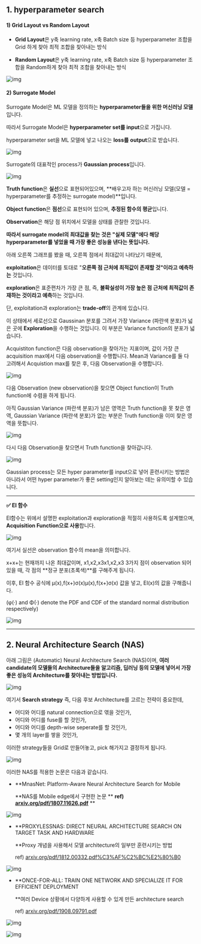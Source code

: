 ## **1. hyperparameter search**

#### **1) Grid Layout vs Random Layout**

- **Grid Layout**은 y축 learning rate, x축 Batch size 등 hyperparameter 조합을 Grid 하게 찾아 최적 조합을 찾아내는 방식

  

- **Random Layout**은 y축 learning rate, x축 Batch size 등 hyperparameter 조합을 Random하게 찾아 최적 조합을 찾아내는 방식



![img](Lecture4_Hyperparameter%20Search%20&%20NAS.assets/img1.png)

 

 

#### **2) Surrogate Model**

Surrogate Model은 ML 모델을 정의하는 **hyperparameter들을 위한 머신러닝 모델**입니다.

 

따라서 Surrogate Model은 **hyperparameter set를 input**으로 가집니다.

hyperparameter set을 ML 모델에 넣고 나오는 **loss를** **output**으로 받습니다.

 



![img](Lecture4_Hyperparameter%20Search%20&%20NAS.assets/img2.png)

 

Surrogate의 대표적인 process가 **Gaussian process**입니다.

 



![img](Lecture4_Hyperparameter%20Search%20&%20NAS.assets/img3.png)

 

**Truth function**은 **실선**으로 표현되어있으며, **배우고자 하는 머신러닝 모델(모델 = hyperparameter를 추정하는 surrogate model)**입니다. 

**Object function**은 **점선**으로 표현되어 있으며, **추정된 함수의 평균**입니다.

**Observation**은 해당 점 위치에서 모델을 상태를 관찰한 것입니다.

 

**따라서 surrogate model의 최대값을 찾는 것은 "실제 모델"에다 해당 hyperparameter를 넣었을 때 가장 좋은 성능을 낸다는 뜻입니다.**

 

아래 오른쪽 그래프를 봤을 때, 오른쪽 점에서 최대값이 나타났기 때문에,

**exploitation**은 데이터를 토대로 "**오른쪽 점 근처에 최적값이 존재할 것"이라고 예측하는** 것입니다.

**exploration**은 표준편차가 가장 큰 점, 즉, **불확실성이 가장 높은 점 근처에 최적값이 존재하는 것이라고 예측**하는 것입니다.

단, exploitation과 exploration는 **trade-off**의 관계에 있습니다.

 

이 상태에서 세로선으로 Gaussinan 분포를 그려서 가장 Variance (파란색 분포)가 넓은 곳에 **Exploration**을 수행하는 것입니다. 이 부분은 Variance function의 분포가 넓습니다.

 

Acquistiton function은 다음 observation을 찾아가는 지표이며, 값이 가장 큰 acquisition max에서 다음 observation을 수행합니다. Mean과 Variance를 둘 다 고려해서 Acquistion max를 찾은 후, 다음 Observation을 수행합니다.

 



![img](Lecture4_Hyperparameter%20Search%20&%20NAS.assets/img4.png)

 

다음 Observation (new observation)을 찾으면 Object function이 Truth function에 수렴을 하게 됩니다.

아직 Gaussian Variance (파란색 분포)가 남은 영역은 Truth function을 못 찾은 영역, Gaussian Variance (파란색 분포)가 없는 부분은 Truth function을 이미 찾은 영역을 뜻합니다.

 



![img](Lecture4_Hyperparameter%20Search%20&%20NAS.assets/img5.png)

 

다시 다음 Observation을 찾으면서 Truth function을 찾아갑니다.

 



![img](Lecture4_Hyperparameter%20Search%20&%20NAS.assets/img6.png)

 

Gaussian process는 모든 hyper parameter를 input으로 넣어 훈련시키는 방법은 아니라서 어떤 hyper parameter가 좋은 setting인지 알아보는 데는 유의미할 수 있습니다.

 

------

**✅ EI 함수**

 

EI함수는 위에서 설명한 exploitation과 exploration을 적절히 사용하도록 설계했으며, **Acquisition Function으로 사용**합니다.

 



![img](Lecture4_Hyperparameter%20Search%20&%20NAS.assets/img7.png)

 

여기서 실선은 observation 함수의 mean을 의미합니다.

x+x+는 현재까지 나온 최대값이며, x1,x2,x3x1,x2,x3 3가지 점이 observation 되어있을 때, 각 점의 **정규 분포(초록색)**를 구해주게 됩니다.

 

이후, EI 함수 공식에 μ(x),f(x+)σ(x)μ(x),f(x+)σ(x) 값을 넣고, EI(x)의 값을 구해줍니다.

(φ(·) and Φ(·) denote the PDF and CDF of the standard normal distribution respectively)

 



![img](Lecture4_Hyperparameter%20Search%20&%20NAS.assets/img8.png)

------

 

 

## **2. Neural Architecture Search (NAS)**

 

아래 그림은 (Automatic) Neural Architecture Search (NAS)이며, **여러 candidate의 모델들의 Architecture들을 알고리즘, 딥러닝 등의 모델에 넣어서 가장 좋은 성능의 Architecture를 찾아내는 방법입니다.**

 

 



![img](Lecture4_Hyperparameter%20Search%20&%20NAS.assets/img9.png)

 

여기서 **Search strategy** 즉, 다음 후보 Architecture를 고르는 전략이 중요한데,

 

- 어디와 어디를 natural connection으로 엮을 것인가,
- 어디와 어디를 fuse를 할 것인가,
- 어디와 어디를 depth-wise seperate를 할 것인가,
- 몇 개의 layer를 쌓을 것인가,

 

이러한 strategy들을 Grid로 만들어놓고, pick 해가지고 결정하게 됩니다.

 



![img](Lecture4_Hyperparameter%20Search%20&%20NAS.assets/img10.png)

 

이러한 NAS를 적용한 논문은 다음과 같습니다.

 

- **MnasNet: Platform-Aware Neural Architecture Search for Mobile

  **NAS를 Mobile edge에서 구현한 논문
  **
  **ref) [arxiv.org/pdf/1807.11626.pdf](https://arxiv.org/pdf/1807.11626.pdf)**
  **



![img](Lecture4_Hyperparameter%20Search%20&%20NAS.assets/img11.png)

 

- **PROXYLESSNAS: DIRECT NEURAL ARCHITECTURE SEARCH ON TARGET TASK AND HARDWARE

  **Proxy 개념을 사용해서 모델 architecture의 일부만 훈련시키는 방법

  ref) [arxiv.org/pdf/1812.00332.pdf%C3%AF%C2%BC%E2%80%B0](https://arxiv.org/pdf/1812.00332.pdfï¼‰)



![img](Lecture4_Hyperparameter%20Search%20&%20NAS.assets/img12.png)

 

- **ONCE-FOR-ALL: TRAIN ONE NETWORK AND SPECIALIZE IT FOR EFFICIENT DEPLOYMENT

  **여러 Device 상황에서 다양하게 사용할 수 있게 만든 architecture search

  ref) [arxiv.org/pdf/1908.09791.pdf](https://arxiv.org/pdf/1908.09791.pdf)



![img](Lecture4_Hyperparameter%20Search%20&%20NAS.assets/img13.png)

 



![img](Lecture4_Hyperparameter%20Search%20&%20NAS.assets/img14.png)